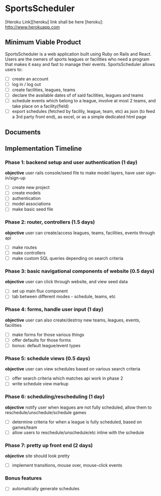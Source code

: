 # SportsScheduler

[Heroku Link][heroku] link shall be here
[heroku]: http://www.herokuapp.com

## Minimum Viable Product

SportsScheduler is a web application built using Ruby on Rails and React. Users are the owners of sports leagues or facilities who need a program that makes it easy and fast to manage their events. SportsScheduler allows users to:

- [ ] create an account
- [ ] log in / log out
- [ ] create facilities, leagues, teams
- [ ] declare the available dates of of said facilities, leagues and teams
- [ ] schedule events which belong to a league, involve at most 2 teams, and take place on a facility(field)
- [ ] export schedules (fetched by facilily, league, team, etc) as json (to feed a 3rd party front end), as excel, or as a simple dedicated html page

## Documents

[views]: ./wireframes
[components]: ./react-components.md
[stores]: ./flux-stores.md
[API endpoints]: ./api-endpoints.md
[DB Schema]: ./db-schema.md

## Implementation Timeline

### Phase 1: backend setup and user authentication (1 day)

**objective** user rails console/seed file to make model layers, have user sign-in/sign-up

- [ ] create new project
- [ ] create models
- [ ] authentication
- [ ] model associations
- [ ] make basic seed file

### Phase 2: router, controllers (1.5 days)

**objective** user can create/access leagues, teams, facilities, events through api

- [ ] make routes
- [ ] make controllers
- [ ] make custom SQL queries depending on search criteria

### Phase 3: basic navigational components of website (0.5 days)

**objective** user can click through website, and view seed data

- [ ] set up main flux component
- [ ] tab between different modes - schedule, teams, etc

### Phase 4: forms, handle user input (1 day)

**objective** user can also create/destroy new teams, leagues, events, facilities

- [ ] make forms for those various things
- [ ] offer defaults for those forms
- [ ] bonus: default league/event types

### Phase 5: schedule views (0.5 days)

**objective** user can view schedules based on various search criteria

- [ ] offer search criteria which matches api work in phase 2
- [ ] write schedule view markup

### Phase 6: scheduling/rescheduling (1 day)

**objective** notify user when leagues are not fully scheduled, allow them to reschedule/unschedule/schedule games

- [ ] determine criteria for when a league is fully scheduled, based on games/team
- [ ] allow users to reschedule/unschedule/etc inline with the schedule

### Phase 7: pretty up front end (2 days)

**objective** site should look pretty

- [ ] implement transitions, mouse over, mouse-click events

### Bonus features

- [ ] automatically generate schedules  
